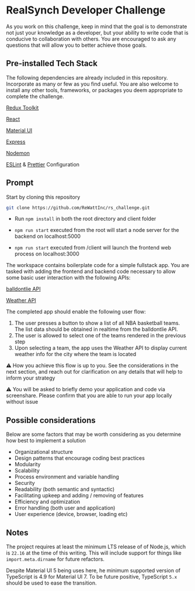 # RealSynch Developer Challenge

As you work on this challenge, keep in mind that the goal is to demonstrate not just your
knowledge as a developer, but your ability to write code that is conducive to collaboration
with others. You are encouraged to ask any questions that will allow you to better achieve
those goals.

## Pre-installed Tech Stack

The following dependencies are already included in this repository. Incorporate as many or few
as you find useful. You are also welcome to install any other tools, frameworks, or packages
you deem appropriate to complete the challenge.

[Redux Toolkit](https://redux-toolkit.js.org/)

[React](https://reactjs.org/)

[Material UI](https://mui.com/)

[Express](https://expressjs.com/)

[Nodemon](https://www.npmjs.com/package/nodemon)

[ESLint](https://eslint.org/) & [Prettier](https://prettier.io/) Configuration

## Prompt

Start by cloning this repository

```bash
git clone https://github.com/ReWattInc/rs_challenge.git
```

- Run `npm install` in both the root directory and client folder

- `npm run start` executed from the root will start a node server for the backend on localhost:5000

- `npm run start` executed from /client will launch the frontend web process on localhost:3000

The workspace contains boilerplate code for a simple fullstack app. You are tasked with adding the
frontend and backend code necessary to allow some basic user interaction with the following APIs:

[balldontlie API](https://www.balldontlie.io/)

[Weather API](https://www.weatherapi.com/)

The completed app should enable the following user flow:

1. The user presses a button to show a list of all NBA basketball teams. The list data should be
obtained in realtime from the balldontlie API.
2. The user is allowed to select one of the teams rendered in the previous step
3. Upon selecting a team, the app uses the Weather API to display current weather info for the
city where the team is located

⚠️ How you achieve this flow is up to you. See the considerations in the next section, and reach
out for clarification on any details that will help to inform your strategy

⚠️ You will be asked to briefly demo your application and code via screenshare. Please confirm
that you are able to run your app locally without issue

## Possible considerations

Below are some factors that may be worth considering as you determine how best to implement a
solution

- Organizational structure
- Design patterns that encourage coding best practices
- Modularity
- Scalability
- Process environment and variable handling
- Security
- Readability (both semantic and syntactic)
- Facilitating upkeep and adding / removing of features
- Efficiency and optimization
- Error handling (both user and application)
- User experience (device, browser, loading etc)

## Notes

The project requires at least the minimum LTS release of of Node.js, which is `22.16` at the time
of this writing. This will include support for things like `import.meta.dirname` for future
refactors.

Despite Material UI 5 being uses here, he minimum supported version of TypeScript is 4.9 for
Material UI 7. To be future positive, TypeScript `5.x` should be used to ease the transition.
